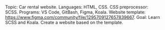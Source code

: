 Topic: Car rental website. 
Languages: HTML, CSS.
CSS preprocessor: SCSS.
Programs: VS Code, GitBash, Figma, Koala.
Website template: https://www.figma.com/community/file/1295709127657839667.
Goal: Learn SCSS and Koala. Create a website based on the template.